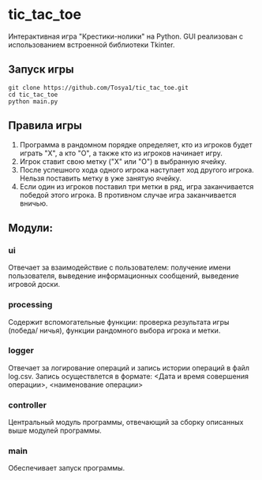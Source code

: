 # tic_tac_toe
Интерактивная игра "Крестики-нолики" на Python.
GUI реализован с использованием встроенной библиотеки Tkinter.
## Запуск игры
```
git clone https://github.com/Tosya1/tic_tac_toe.git
cd tic_tac_toe
python main.py
```
## Правила игры
1) Программа в рандомном порядке определяет, кто из игроков будет играть "Х", а кто "О", а также кто из игроков начинает игру.
2) Игрок ставит свою метку ("Х" или "О") в выбранную ячейку.
3) После успешного хода одного игрока наступает ход другого игрока. Нельзя поставить метку в уже занятую ячейку.
4) Если один из игроков поставил три метки в ряд, игра заканчивается победой этого игрока. В противном случае игра заканчивается вничью.
## Модули:
### ui
Отвечает за взаимодействие с пользователем: получение имени пользователя, выведение информационных сообщений, выведение игровой доски.
### processing
Содержит вспомогательные функции: проверка результата игры (победа/ ничья), функции рандомного выбора игрока и метки.
### logger
Отвечает за логирование операций и запись истории операций в файл log.csv. 
Запись осуществлется в формате: <Дата и время совершения операции>, <наименование операции>
### controller
Центральный модуль программы, отвечающий за сборку описанных выше модулей программы.
### main
Обеспечивает запуск программы.
